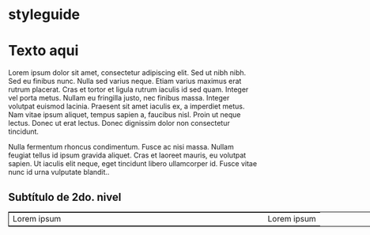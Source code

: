 # styleguide
<h1>Texto aqui</h1>
<p>Lorem ipsum dolor sit amet, consectetur adipiscing elit. Sed ut nibh nibh. Sed eu finibus nunc. Nulla sed varius neque. Etiam varius maximus erat rutrum placerat. Cras et tortor et ligula rutrum iaculis id sed quam. Integer vel porta metus. Nullam eu fringilla justo, nec finibus massa. Integer volutpat euismod lacinia. Praesent sit amet iaculis ex, a imperdiet metus. Nam vitae ipsum aliquet, tempus sapien a, faucibus nisl. Proin ut neque lectus. Donec ut erat lectus. Donec dignissim dolor non consectetur tincidunt.</p>
<p>Nulla fermentum rhoncus condimentum. Fusce ac nisi massa. Nullam feugiat tellus id ipsum gravida aliquet. Cras et laoreet mauris, eu volutpat sapien. Ut iaculis elit neque, eget tincidunt libero ullamcorper id. Fusce vitae nunc id urna vulputate blandit..</p>
<h2>Subtítulo de 2do. nivel</h2>
<table style="border: 1px solid black; width: 1000px;"><tr>
  <td style="width: 500px">Lorem ipsum</td>
  <td>Lorem ipsum</td>
</tr></table>
